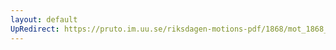 ```yaml
---
layout: default
UpRedirect: https://pruto.im.uu.se/riksdagen-motions-pdf/1868/mot_1868__ak__250.pdf
---
```

